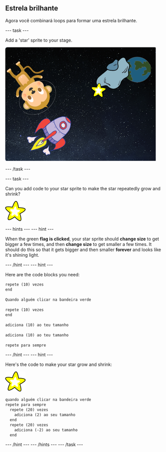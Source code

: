 ## Estrela brilhante

Agora você combinará loops para formar uma estrela brilhante.

\--- task \---

Add a 'star' sprite to your stage.

![Adding a star sprite](images/space-star-sprite.png)

\--- /task \---

\--- task \---

Can you add code to your star sprite to make the star repeatedly grow and shrink?

![Testing a shining star](images/sprite-star.png)

\--- hints \--- \--- hint \---

When the green **flag is clicked**, your star sprite should **change size** to get bigger a few times, and then **change size** to get smaller a few times. It should do this so that it gets bigger and then smaller **forever** and looks like it's shining light.

\--- /hint \--- \--- hint \---

Here are the code blocks you need:

```blocks3
repete (10) vezes
end

Quando alguém clicar na bandeira verde

repete (10) vezes
end

adiciona (10) ao teu tamanho

adiciona (10) ao teu tamanho

repete para sempre
```

\--- /hint \--- \--- hint \---

Here's the code to make your star grow and shrink:

![Star sprite](images/sprite-star.png)

```blocks3
quando alguém clicar na bandeira verde
repete para sempre 
  repete (20) vezes 
    adiciona (2) ao seu tamanho
  end
  repete (20) vezes 
    adiciona (-2) ao seu tamanho
  end

```

\--- /hint \--- \--- /hints \--- \--- /task \---
